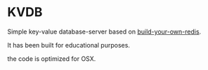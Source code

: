 # KVDB

Simple key-value database-server based on [build-your-own-redis](https://build-your-own.org/redis/).

It has been built for educational purposes.

the code is optimized for OSX.
